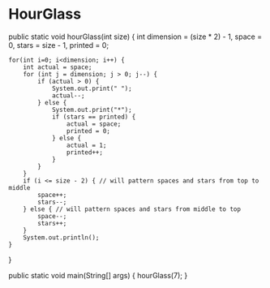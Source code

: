 # HourGlass

public static void hourGlass(int size) {
    int dimension = (size * 2) - 1, space = 0, stars = size - 1, printed = 0;

    for(int i=0; i<dimension; i++) {
        int actual = space;
        for (int j = dimension; j > 0; j--) {
            if (actual > 0) {
                System.out.print(" ");
                actual--;
            } else {
                System.out.print("*");
                if (stars == printed) {
                    actual = space;
                    printed = 0;
                } else {
                    actual = 1;
                    printed++;
                }
            }
        }
        if (i <= size - 2) { // will pattern spaces and stars from top to middle
            space++;
            stars--;
        } else { // will pattern spaces and stars from middle to top
            space--;
            stars++;
        }
        System.out.println();
    }
}

public static void main(String[] args) {
    hourGlass(7);
}
